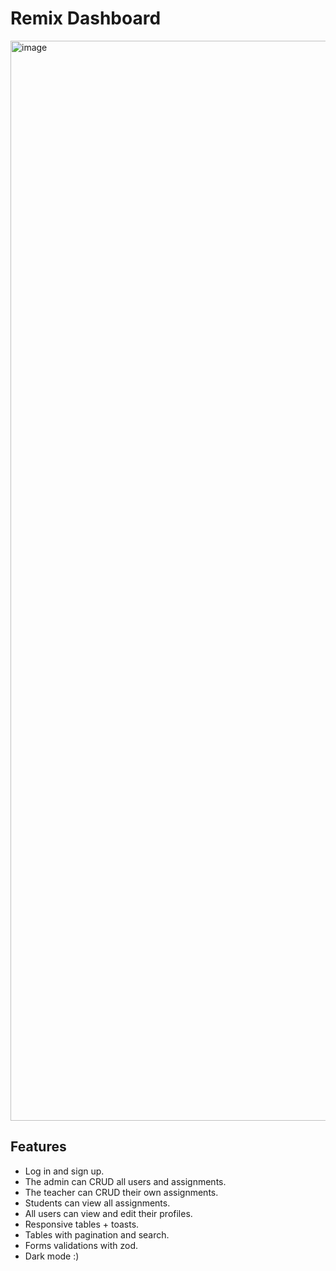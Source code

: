 # Remix Dashboard

<img width="1728" alt="image" src="https://github.com/sjdonado/remix-dashboard/assets/27580836/c6fdcb37-0c95-41e1-bdb1-ee79db335714">

## Features

- Log in and sign up.
- The admin can CRUD all users and assignments.
- The teacher can CRUD their own assignments.
- Students can view all assignments.
- All users can view and edit their profiles.
- Responsive tables + toasts.
- Tables with pagination and search.
- Forms validations with zod.
- Dark mode :)
